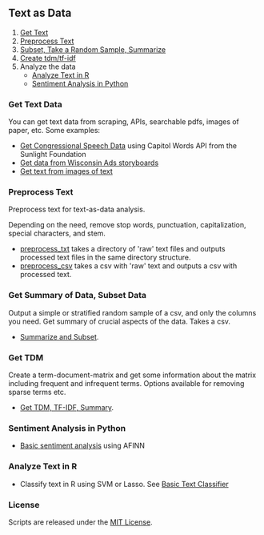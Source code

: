 ## Text as Data

1. [Get Text](https://github.com/soodoku/text-as-data#get-text-data)
2. [Preprocess Text](https://github.com/soodoku/text-as-data#preprocess-text)
3. [Subset, Take a Random Sample, Summarize](https://github.com/soodoku/text-as-data#get-summary-of-data-subset-data)
4. [Create tdm/tf-idf](https://github.com/soodoku/text-as-data#get-tdm)
5. Analyze the data
	* [Analyze Text in R](https://github.com/soodoku/text-as-data#analyze-text-in-r)
	* [Sentiment Analysis in Python](https://github.com/soodoku/text-as-data#sentiment-analysis-in-python)

### Get Text Data

You can get text data from scraping, APIs, searchable pdfs, images of paper, etc. Some examples:
* [Get Congressional Speech Data](https://gist.github.com/soodoku/85d79275c5880f67b4cf) using Capitol Words API from the Sunlight Foundation
* [Get data from Wisconsin Ads storyboards](https://gist.github.com/soodoku/62a3172eb1b4a55dee1a)
* [Get text from images of text](https://github.com/soodoku/image-to-text)

### Preprocess Text
Preprocess text for text-as-data analysis. 

Depending on the need, remove stop words, punctuation, capitalization, special characters, and stem.

* [preprocess_txt](preprocesstxt/) takes a directory of 'raw' text files and outputs processed text files in the same directory structure. 
* [preprocess_csv](preprocess_csv/) takes a csv with 'raw' text and outputs a csv with processed text.

### Get Summary of Data, Subset Data

Output a simple or stratified random sample of a csv, and only the columns you need. Get summary of crucial aspects of the data. Takes a csv. 

* [Summarize and Subset](subset/).

### Get TDM

Create a term-document-matrix and get some information about the matrix including frequent and infrequent terms. Options available for removing sparse terms etc. 

* [Get TDM, TF-IDF, Summary](tdm/).

### Sentiment Analysis in Python
* [Basic sentiment analysis](https://gist.github.com/soodoku/22e4cff2eb6a05be3c0d) using AFINN

### Analyze Text in R

* Classify text in R using SVM or Lasso. See [Basic Text Classifier](https://gist.github.com/soodoku/e34dbe0219b0f00a74d5)

### License

Scripts are released under the [MIT License](https://github.com/soodoku/Weather-Data/License%20for%20Scripts.md).
